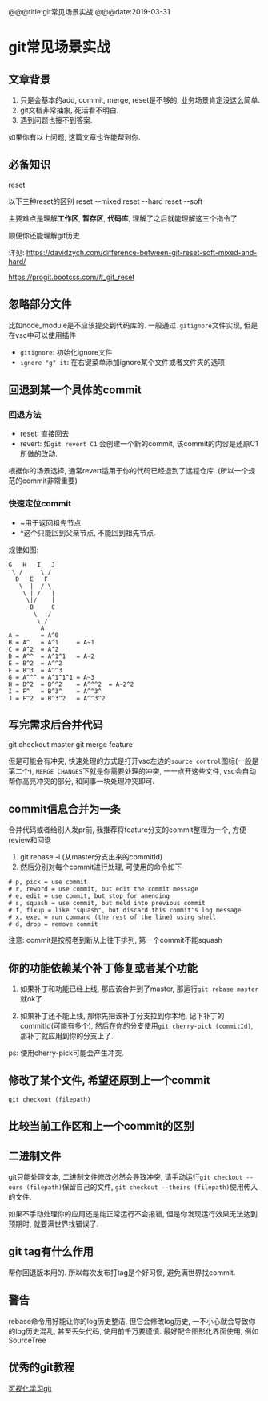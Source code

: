 @@@title:git常见场景实战
@@@date:2019-03-31


# git常见场景实战

## 文章背景

1. 只是会基本的add, commit, merge, reset是不够的, 业务场景肯定没这么简单.
2. git文档非常抽象, 死活看不明白.
3. 遇到问题也搜不到答案.

如果你有以上问题, 这篇文章也许能帮到你.

## 必备知识

reset

以下三种reset的区别
reset --mixed
reset --hard
reset --soft

主要难点是理解**工作区**, **暂存区**, **代码库**, 理解了之后就能理解这三个指令了

顺便你还能理解git历史

详见:
https://davidzych.com/difference-between-git-reset-soft-mixed-and-hard/

https://progit.bootcss.com/#_git_reset

## 忽略部分文件

比如node_module是不应该提交到代码库的. 一般通过`.gitignore`文件实现, 但是在vsc中可以使用插件

- `gitignore`: 初始化ignore文件
- `ignore "g" it`: 在右键菜单添加ignore某个文件或者文件夹的选项

## 回退到某一个具体的commit

### 回退方法

- reset: 直接回去
- revert: 如`git revert C1` 会创建一个新的commit, 该commit的内容是还原C1所做的改动.

根据你的场景选择, 通常revert适用于你的代码已经退到了远程仓库. (所以一个规范的commit非常重要)

### 快速定位commit

- ~用于返回祖先节点
- ^这个只能回到父亲节点, 不能回到祖先节点.

规律如图:

```text
G   H   I   J
 \ /     \ /
  D   E   F
   \  |  / \
    \ | /   |
     \|/    |
      B     C
       \   /
        \ /
         A
A =      = A^0
B = A^   = A^1     = A~1
C = A^2  = A^2
D = A^^  = A^1^1   = A~2
E = B^2  = A^^2
F = B^3  = A^^3
G = A^^^ = A^1^1^1 = A~3
H = D^2  = B^^2    = A^^^2  = A~2^2
I = F^   = B^3^    = A^^3^
J = F^2  = B^3^2   = A^^3^2
```

## 写完需求后合并代码

git checkout master
git merge feature

但是可能会有冲突, 快速处理的方式是打开vsc左边的`source control`图标(一般是第二个), `MERGE CHANGES`下就是你需要处理的冲突, 一一点开这些文件, vsc会自动帮你高亮冲突的部分, 和同事一块处理冲突即可.

## commit信息合并为一条

合并代码或者给别人发pr前, 我推荐将feature分支的commit整理为一个, 方便review和回退

1. git rebase -i (从master分支出来的commitId)
2. 然后分别对每个commit进行处理, 可使用的命令如下

```text
# p, pick = use commit
# r, reword = use commit, but edit the commit message
# e, edit = use commit, but stop for amending
# s, squash = use commit, but meld into previous commit
# f, fixup = like "squash", but discard this commit's log message
# x, exec = run command (the rest of the line) using shell
# d, drop = remove commit
```

注意: commit是按照老到新从上往下排列, 第一个commit不能squash

## 你的功能依赖某个补丁修复或者某个功能

1. 如果补丁和功能已经上线, 那应该合并到了master, 那运行`git rebase master`就ok了

2. 如果补丁还不能上线, 那你先把该补丁分支拉到你本地, 记下补丁的commitId(可能有多个), 然后在你的分支使用`git cherry-pick (commitId)`, 那补丁就应用到你的分支上了.

ps: 使用cherry-pick可能会产生冲突.

## 修改了某个文件, 希望还原到上一个commit

`git checkout (filepath)`

## 比较当前工作区和上一个commit的区别

## 二进制文件

git只能处理文本, 二进制文件修改必然会导致冲突, 请手动运行`git checkout --ours (filepath)`保留自己的文件, `git checkout --theirs (filepath)`使用传入的文件.

如果不手动处理你的应用还是能正常运行不会报错, 但是你发现运行效果无法达到预期时, 就要满世界找错误了.

## git tag有什么作用

帮你回退版本用的. 所以每次发布打tag是个好习惯, 避免满世界找commit.

## 警告

rebase命令用好能让你的log历史整洁, 但它会修改log历史, 一不小心就会导致你的log历史混乱, 甚至丢失代码, 使用前千万要谨慎. 最好配合图形化界面使用, 例如SourceTree

## 优秀的git教程

[可视化学习git](https://learngitbranching.js.org/)